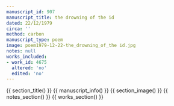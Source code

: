 ```yaml
---
manuscript_id: 907
manuscript_title: the drowning of the id
dated: 22/12/1979
circa: ''
method: carbon
manuscript_type: poem
image: poem1979-12-22-the_drowning_of_the id.jpg
notes: null
works_included:
- work_id: 4675
  altered: 'no'
  edited: 'no'
---
```


{{ section_title() }}
{{ manuscript_info() }}
{{ section_image() }}
{{ notes_section() }}
{{ works_section() }}
